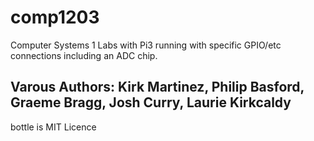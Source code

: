 # comp1203

Computer Systems 1
Labs with Pi3 running with specific GPIO/etc connections including an ADC chip.

Varous Authors: Kirk Martinez, Philip Basford, Graeme Bragg, Josh Curry, Laurie Kirkcaldy
---
bottle is MIT Licence
